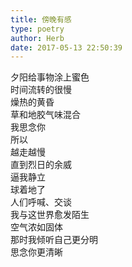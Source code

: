 ```yaml
---  
title: 傍晚有感  
type: poetry  
author: Herb  
date: 2017-05-13 22:50:39    
---  
```

夕阳给事物涂上蜜色  
时间流转的很慢  
燥热的黄昏  
草和地胶气味混合    
我思念你  
所以  
越走越慢  
直到烈日的余威  
逼我静立    
球着地了  
人们呼喊、交谈  
我与这世界愈发陌生  
空气浓如固体    
那时我倾听自己更分明  
思念你更清晰